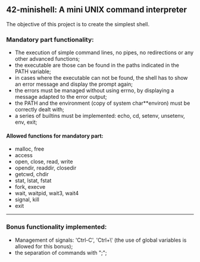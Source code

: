 ## 42-minishell: A mini UNIX command interpreter

The objective of this project is to create the simplest shell.

### Mandatory part functionality:
- The execution of simple command lines, no pipes, no redirections or any other advanced functions;
- the executable are those can be found in the paths indicated in the PATH variable;
- in cases where the executable can not be found, the shell has to show an error message and display the prompt again;
- the errors must be managed without using errno, by displaying a message adapted to the error output;
- the PATH and the environment (copy of system char**environ) must be correctly dealt with;
- a series of builtins must be implemented: echo, cd, setenv, unsetenv, env, exit;

#### Allowed functions for mandatory part:
- malloc, free
- access
- open, close, read, write
- opendir, readdir, closedir
- getcwd, chdir
- stat, lstat, fstat
- fork, execve
- wait, waitpid, wait3, wait4
- signal, kill
- exit

---
### Bonus functionality implemented:
- Management of signals: 'Ctrl-C', 'Ctrl+\\' (the use of global variables is allowed for this bonus);
- the separation of commands with ";";
